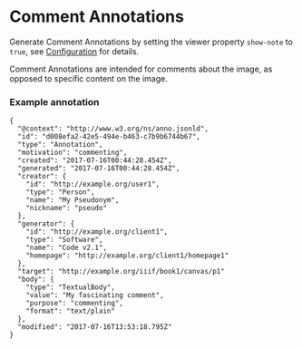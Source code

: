 # Comment Annotations

Generate Comment Annotations by setting the viewer property `show-note` to  `true`, see [Configuration](../configuration.md) for details.

Comment Annotations are intended for comments about the image, as opposed to specific content on the image.

### Example annotation

```jsonld
{
  "@context": "http://www.w3.org/ns/anno.jsonld",
  "id": "d008efa2-42e5-494e-b463-c7b9b6744b67",
  "type": "Annotation",
  "motivation": "commenting",
  "created": "2017-07-16T00:44:28.454Z",
  "generated": "2017-07-16T00:44:28.454Z",
  "creator": {
    "id": "http://example.org/user1",
    "type": "Person",
    "name": "My Pseudonym",
    "nickname": "pseudo"
  },
  "generator": {
    "id": "http://example.org/client1",
    "type": "Software",
    "name": "Code v2.1",
    "homepage": "http://example.org/client1/homepage1"
  },
  "target": "http://example.org/iiif/book1/canvas/p1"
  "body": {
    "type": "TextualBody",
    "value": "My fascinating comment",
    "purpose": "commenting",
    "format": "text/plain"
  },
  "modified": "2017-07-16T13:53:18.795Z"
}
```
